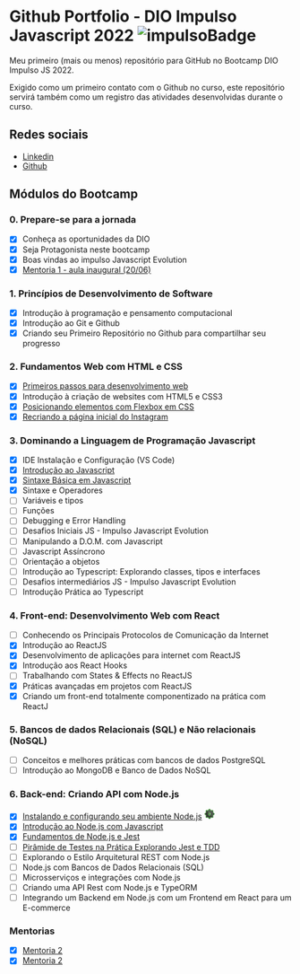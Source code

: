 # Github Portfolio - DIO Impulso Javascript 2022 ![impulsoBadge](https://user-images.githubusercontent.com/2355303/178139040-14ab6519-a09d-46b2-b78d-f315a065d848.png)

Meu primeiro (mais ou menos) repositório para GitHub no Bootcamp DIO Impulso JS 2022.

Exigido como um primeiro contato com o Github no curso, este repositório servirá também como um registro das atividades desenvolvidas durante o curso.

## Redes sociais
* [Linkedin](https://www.linkedin.com/in/pedrocarvalhoeng/)
* [Github](https://github.com/Pitossomo)

## Módulos do Bootcamp
### 0. Prepare-se para a jornada
- [x] Conheça as oportunidades da DIO
- [x] Seja Protagonista neste bootcamp
- [x] Boas vindas ao impulso Javascript Evolution
- [x] [Mentoria 1 - aula inaugural (20/06)](./Modulo%200/Mentoria.md)

### 1. Princípios de Desenvolvimento de Software
- [x] Introdução à programação e pensamento computacional
- [x] Introdução ao Git e Github
- [x] Criando seu Primeiro Repositório no Github para compartilhar seu progresso

### 2. Fundamentos Web com HTML e CSS
- [x] [Primeiros passos para desenvolvimento web](./Modulo%202/2.1%20Primeiros%20passos%20para%20WebDev.md)
- [x] Introdução à criação de websites com HTML5 e CSS3
- [x] [Posicionando elementos com Flexbox em CSS](https://pitossomo.github.io/DIOImpulso22-FlexBox/)
- [x] [Recriando a página inicial do Instagram](https://pitossomo.github.io/instagram-login-clone/)

### 3. Dominando a Linguagem de Programação Javascript
- [x] IDE Instalação e Configuração (VS Code)
- [x] [Introdução ao Javascript](https://pitossomo.github.io/reimagined-train/)
- [x] [Sintaxe Básica em Javascript](https://pitossomo.github.io/scaling-invention/)
- [x] Sintaxe e Operadores
- [ ] Variáveis e tipos
- [ ] Funções
- [ ] Debugging e Error Handling
- [ ] Desafios Iniciais JS - Impulso Javascript Evolution
- [ ] Manipulando a D.O.M. com Javascript
- [ ] Javascript Assíncrono
- [ ] Orientação a objetos
- [ ] Introdução ao Typescript: Explorando classes, tipos e interfaces
- [ ] Desafios intermediários JS - Impulso Javascript Evolution
- [ ] Introdução Prática ao Typescript

### 4. Front-end: Desenvolvimento Web com React
- [ ] Conhecendo os Principais Protocolos de Comunicação da Internet
- [x] Introdução ao ReactJS
- [x] Desenvolvimento de aplicações para internet com ReactJS
- [x] Introdução aos React Hooks
- [ ] Trabalhando com States & Effects no ReactJS
- [x] Práticas avançadas em projetos com ReactJS
- [x] Criando um front-end totalmente componentizado na prática com ReactJ

### 5. Bancos de dados Relacionais (SQL) e Não relacionais (NoSQL)
- [ ] Conceitos e melhores práticas com bancos de dados PostgreSQL
- [ ] Introdução ao MongoDB e Banco de Dados NoSQL

### 6. Back-end: Criando API com Node.js
- [x] [Instalando e configurando seu ambiente Node.js](./Modulo%206/6.1%20Instalando%20e%20configurando%20seu%20ambiente%20NodeJS.md) ![badgeIntroNodeSm](./imagens/badgeIntroNodeSmall.png)
- [x] [Introdução ao Node.js com Javascript](./Modulo%206/6.2%20Introdu%C3%A7%C3%A3o%20ao%20NodeJS%20com%20Javascript.md)
- [x] [Fundamentos de Node.js e Jest](https://github.com/Pitossomo/dio-node-jest-22)
- [ ] [Pirâmide de Testes na Prática Explorando Jest e TDD](https://github.com/Pitossomo/stunning-funicular)
- [ ] Explorando o Estilo Arquitetural REST com Node.js
- [ ] Node.js com Bancos de Dados Relacionais (SQL)
- [ ] Microsserviços e integrações com Node.js
- [ ] Criando uma API Rest com Node.js e TypeORM
- [ ] Integrando um Backend em Node.js com um Frontend em React para um E-commerce

### Mentorias
- [x] [Mentoria 2](./Mentorias/Live%202.md)
- [x] [Mentoria 2](./Mentorias/Live%202.md)

